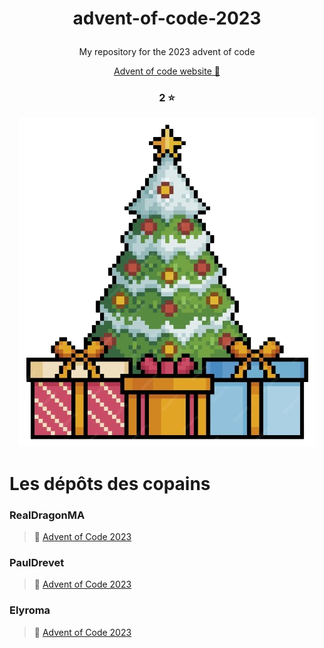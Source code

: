 
# <p align="center">advent-of-code-2023<p>
<p align="center">My repository for the 2023 advent of code</p>

<p align="center"><a href="https://adventofcode.com/2023">Advent of code website 🎅</a></p>

### <p align="center">2 ⭐</p>
<p align="center">
    <img src="./assets/fir.png" alt="fir image">
</p>

# Les dépôts des copains

### RealDragonMA

> 🎄 [Advent of Code 2023](https://github.com/RealDragonMA/Advent-of-code-2023)

### PaulDrevet

> 🎁 [Advent of Code 2023](https://github.com/PaulDrevet/advent_of_code_2023)</center>

### Elyroma

> 🎁 [Advent of Code 2023](https://github.com/Elyroma/AdventOfCode)</center>


